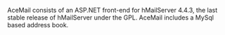AceMail consists of an ASP.NET front-end for hMailServer 4.4.3, the last stable release of hMailServer under the GPL. AceMail includes a MySql based address book.